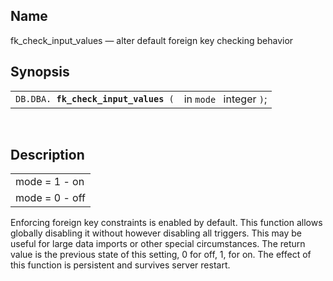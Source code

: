 <div>

<div>

</div>

<div>

## Name

fk_check_input_values — alter default foreign key checking behavior

</div>

<div>

## Synopsis

<div>

|                                           |                         |
|-------------------------------------------|-------------------------|
| `DB.DBA. `**`fk_check_input_values`**` (` | in `mode ` integer `)`; |

<div>

 

</div>

</div>

</div>

<div>

## Description

|                |
|----------------|
| mode = 1 - on  |
| mode = 0 - off |

Enforcing foreign key constraints is enabled by default. This function
allows globally disabling it without however disabling all triggers.
This may be useful for large data imports or other special
circumstances. The return value is the previous state of this setting, 0
for off, 1, for on. The effect of this function is persistent and
survives server restart.

</div>

</div>
